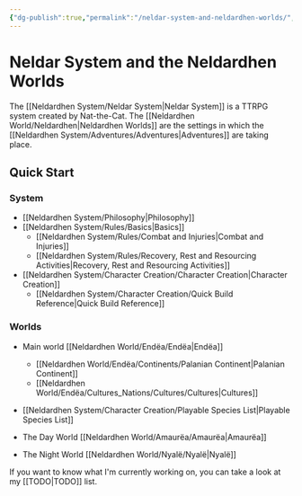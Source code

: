 ```yaml
---
{"dg-publish":true,"permalink":"/neldar-system-and-neldardhen-worlds/","tags":["gardenEntry"]}
---
```


# Neldar System and the Neldardhen Worlds
The [[Neldardhen System/Neldar System\|Neldar System]] is a TTRPG system created by Nat-the-Cat.
The [[Neldardhen World/Neldardhen\|Neldardhen Worlds]] are the settings in which the [[Neldardhen System/Adventures/Adventures\|Adventures]] are taking place.

## Quick Start
### System
- [[Neldardhen System/Philosophy\|Philosophy]]
- [[Neldardhen System/Rules/Basics\|Basics]]
	- [[Neldardhen System/Rules/Combat and Injuries\|Combat and Injuries]]
	- [[Neldardhen System/Rules/Recovery, Rest and Resourcing Activities\|Recovery, Rest and Resourcing Activities]]
- [[Neldardhen System/Character Creation/Character Creation\|Character Creation]]
	- [[Neldardhen System/Character Creation/Quick Build Reference\|Quick Build Reference]]

### Worlds
- Main world [[Neldardhen World/Endëa/Endëa\|Endëa]]
	-  [[Neldardhen World/Endëa/Continents/Palanian Continent\|Palanian Continent]]
	- [[Neldardhen World/Endëa/Cultures_Nations/Cultures/Cultures\|Cultures]]
- [[Neldardhen System/Character Creation/Playable Species List\|Playable Species List]]

- The Day World [[Neldardhen World/Amaurëa/Amaurëa\|Amaurëa]]
- The Night World [[Neldardhen World/Nyalë/Nyalë\|Nyalë]]

If you want to know what I'm currently working on, you can take a look at my [[TODO\|TODO]] list.